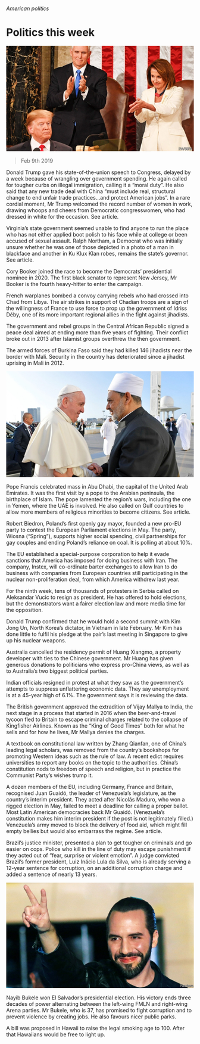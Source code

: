 ###### American politics

# Politics this week 

![image](images/20190209_wwp001.jpg) 

> Feb 9th 2019 

Donald Trump gave his state-of-the-union speech to Congress, delayed by a week because of wrangling over government spending. He again called for tougher curbs on illegal immigration, calling it a “moral duty”. He also said that any new trade deal with China “must include real, structural change to end unfair trade practices…and protect American jobs”. In a rare cordial moment, Mr Trump welcomed the record number of women in work, drawing whoops and cheers from Democratic congresswomen, who had dressed in white for the occasion. See article. 

Virginia’s state government seemed unable to find anyone to run the place who has not either applied boot polish to his face while at college or been accused of sexual assault. Ralph Northam, a Democrat who was initially unsure whether he was one of those depicted in a photo of a man in blackface and another in Ku Klux Klan robes, remains the state’s governor. See article. 

Cory Booker joined the race to become the Democrats’ presidential nominee in 2020. The first black senator to represent New Jersey, Mr Booker is the fourth heavy-hitter to enter the campaign. 

French warplanes bombed a convoy carrying rebels who had crossed into Chad from Libya. The air strikes in support of Chadian troops are a sign of the willingness of France to use force to prop up the government of Idriss Déby, one of its more important regional allies in the fight against jihadists. 

The government and rebel groups in the Central African Republic signed a peace deal aimed at ending more than five years of fighting. Their conflict broke out in 2013 after Islamist groups overthrew the then government. 

The armed forces of Burkina Faso said they had killed 146 jihadists near the border with Mali. Security in the country has deteriorated since a jihadist uprising in Mali in 2012. 

![image](images/20190209_wwp002.jpg) 

Pope Francis celebrated mass in Abu Dhabi, the capital of the United Arab Emirates. It was the first visit by a pope to the Arabian peninsula, the birthplace of Islam. The pope lamented the region’s wars, including the one in Yemen, where the UAE is involved. He also called on Gulf countries to allow more members of religious minorities to become citizens. See article. 

Robert Biedron, Poland’s first openly gay mayor, founded a new pro-EU party to contest the European Parliament elections in May. The party, Wiosna (“Spring”), supports higher social spending, civil partnerships for gay couples and ending Poland’s reliance on coal. It is polling at about 10%. 

The EU established a special-purpose corporation to help it evade sanctions that America has imposed for doing business with Iran. The company, Instex, will co-ordinate barter exchanges to allow Iran to do business with companies from European countries still participating in the nuclear non-proliferation deal, from which America withdrew last year. 

For the ninth week, tens of thousands of protesters in Serbia called on Aleksandar Vucic to resign as president. He has offered to hold elections, but the demonstrators want a fairer election law and more media time for the opposition. 

Donald Trump confirmed that he would hold a second summit with Kim Jong Un, North Korea’s dictator, in Vietnam in late February. Mr Kim has done little to fulfil his pledge at the pair’s last meeting in Singapore to give up his nuclear weapons. 

Australia cancelled the residency permit of Huang Xiangmo, a property developer with ties to the Chinese government. Mr Huang has given generous donations to politicians who express pro-China views, as well as to Australia’s two biggest political parties. 

Indian officials resigned in protest at what they saw as the government’s attempts to suppress unflattering economic data. They say unemployment is at a 45-year high of 6.1%. The government says it is reviewing the data. 

The British government approved the extradition of Vijay Mallya to India, the next stage in a process that started in 2016 when the beer-and-travel tycoon fled to Britain to escape criminal charges related to the collapse of Kingfisher Airlines. Known as the “King of Good Times” both for what he sells and for how he lives, Mr Mallya denies the charges. 

A textbook on constitutional law written by Zhang Qianfan, one of China’s leading legal scholars, was removed from the country’s bookshops for promoting Western ideas such as the rule of law. A recent edict requires universities to report any books on the topic to the authorities. China’s constitution nods to freedom of speech and religion, but in practice the Communist Party’s wishes trump it. 

A dozen members of the EU, including Germany, France and Britain, recognised Juan Guaidó, the leader of Venezuela’s legislature, as the country’s interim president. They acted after Nicolás Maduro, who won a rigged election in May, failed to meet a deadline for calling a proper ballot. Most Latin American democracies back Mr Guaidó. (Venezuela’s constitution makes him interim president if the post is not legitimately filled.) Venezuela’s army moved to block the delivery of food aid, which might fill empty bellies but would also embarrass the regime. See article. 

Brazil’s justice minister, presented a plan to get tougher on criminals and go easier on cops. Police who kill in the line of duty may escape punishment if they acted out of “fear, surprise or violent emotion”. A judge convicted Brazil’s former president, Luiz Inácio Lula da Silva, who is already serving a 12-year sentence for corruption, on an additional corruption charge and added a sentence of nearly 13 years.  

![image](images/20190209_WWP003_0.jpg) 

Nayib Bukele won El Salvador’s presidential election. His victory ends three decades of power alternating between the left-wing FMLN and right-wing Arena parties. Mr Bukele, who is 37, has promised to fight corruption and to prevent violence by creating jobs. He also favours nicer public parks. 

A bill was proposed in Hawaii to raise the legal smoking age to 100. After that Hawaiians would be free to light up. 

